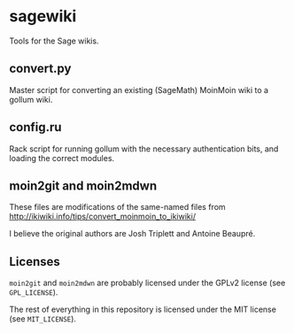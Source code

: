 # sagewiki

Tools for the Sage wikis.

## convert.py

Master script for converting an existing (SageMath) MoinMoin wiki to a gollum wiki.

## config.ru

Rack script for running gollum with the necessary authentication bits,
and loading the correct modules.

## moin2git and moin2mdwn

These files are modifications of the same-named files from http://ikiwiki.info/tips/convert_moinmoin_to_ikiwiki/

I believe the original authors are Josh Triplett and Antoine Beaupré.

## Licenses

`moin2git` and `moin2mdwn` are probably licensed under the GPLv2 license (see `GPL_LICENSE`).

The rest of everything in this repository is licensed under the MIT license (see `MIT_LICENSE`).


